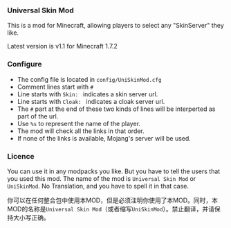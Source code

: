 ### Universal Skin Mod

This is a mod for Minecraft, allowing players to select any "SkinServer" they like.

Latest version is v1.1 for Minecraft 1.7.2

### Configure

- The config file is located in `config/UniSkinMod.cfg`
- Comment lines start with `#`
- Line starts with `Skin: ` indicates a skin server url.
- Line starts with `Cloak: ` indicates a cloak server url.
- The `#` part at the end of these two kinds of lines will be interperted as part of the url.
- Use `%s` to represent the name of the player.
- The mod will check all the links in that order.
- If none of the links is available, Mojang's server will be used.

### Licence

You can use it in any modpacks you like. But you have to tell the users that you used this mod. The name of the mod is `Universal Skin Mod` or `UniSkinMod`. No Translation, and you have to spell it in that case.

你可以在任何整合包中使用本MOD，但是必须注明你使用了本MOD。同时，本MOD的名称是`Universal Skin Mod`（或者缩写`UniSkinMod`）。禁止翻译，并请保持大小写正确。

